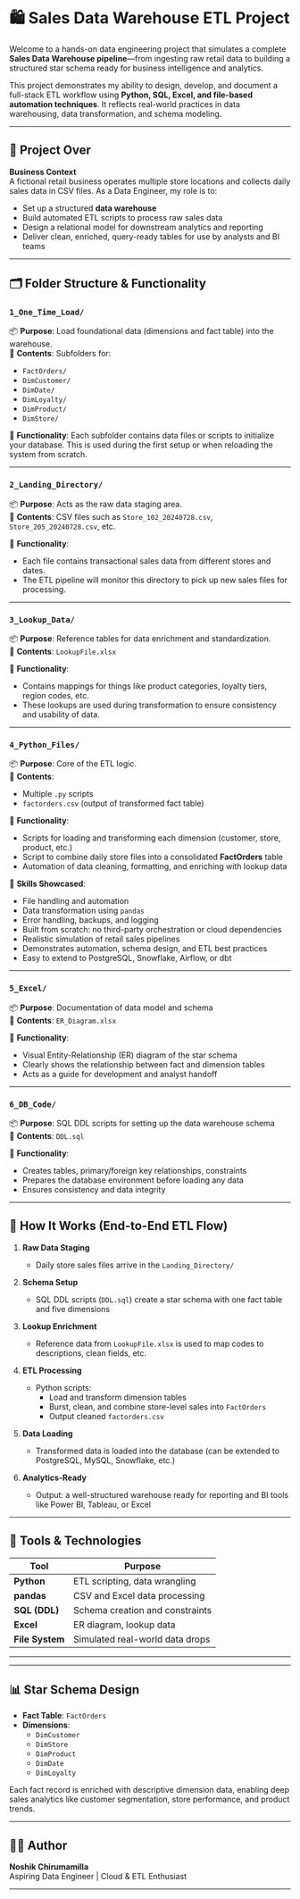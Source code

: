 # 🛍️ Sales Data Warehouse ETL Project

Welcome to a hands-on data engineering project that simulates a complete **Sales Data Warehouse pipeline**—from ingesting raw retail data to building a structured star schema ready for business intelligence and analytics.  

This project demonstrates my ability to design, develop, and document a full-stack ETL workflow using **Python, SQL, Excel, and file-based automation techniques**. It reflects real-world practices in data warehousing, data transformation, and schema modeling.

---

## 📌 Project Over

**Business Context**  
A fictional retail business operates multiple store locations and collects daily sales data in CSV files. As a Data Engineer, my role is to:

- Set up a structured **data warehouse**
- Build automated ETL scripts to process raw sales data
- Design a relational model for downstream analytics and reporting
- Deliver clean, enriched, query-ready tables for use by analysts and BI teams

---

## 🗂️ Folder Structure & Functionality

### `1_One_Time_Load/`
📦 **Purpose**: Load foundational data (dimensions and fact table) into the warehouse.  
📄 **Contents**: Subfolders for:
- `FactOrders/`
- `DimCustomer/`
- `DimDate/`
- `DimLoyalty/`
- `DimProduct/`
- `DimStore/`

🔧 **Functionality**:
Each subfolder contains data files or scripts to initialize your database. This is used during the first setup or when reloading the system from scratch.

---

### `2_Landing_Directory/`
📦 **Purpose**: Acts as the raw data staging area.  
📄 **Contents**: CSV files such as `Store_102_20240728.csv`, `Store_205_20240728.csv`, etc.

🔧 **Functionality**:
- Each file contains transactional sales data from different stores and dates.
- The ETL pipeline will monitor this directory to pick up new sales files for processing.

---

### `3_Lookup_Data/`
📦 **Purpose**: Reference tables for data enrichment and standardization.  
📄 **Contents**: `LookupFile.xlsx`

🔧 **Functionality**:
- Contains mappings for things like product categories, loyalty tiers, region codes, etc.
- These lookups are used during transformation to ensure consistency and usability of data.

---

### `4_Python_Files/`
📦 **Purpose**: Core of the ETL logic.  
📄 **Contents**:
- Multiple `.py` scripts
- `factorders.csv` (output of transformed fact table)

🔧 **Functionality**:
- Scripts for loading and transforming each dimension (customer, store, product, etc.)
- Script to combine daily store files into a consolidated **FactOrders** table
- Automation of data cleaning, formatting, and enriching with lookup data

🧠 **Skills Showcased**:
- File handling and automation
- Data transformation using `pandas`
- Error handling, backups, and logging
- Built from scratch: no third-party orchestration or cloud dependencies  
- Realistic simulation of retail sales pipelines  
- Demonstrates automation, schema design, and ETL best practices   
- Easy to extend to PostgreSQL, Snowflake, Airflow, or dbt

---

### `5_Excel/`
📦 **Purpose**: Documentation of data model and schema  
📄 **Contents**: `ER_Diagram.xlsx`

🔧 **Functionality**:
- Visual Entity-Relationship (ER) diagram of the star schema
- Clearly shows the relationship between fact and dimension tables
- Acts as a guide for development and analyst handoff

---

### `6_DB_Code/`
📦 **Purpose**: SQL DDL scripts for setting up the data warehouse schema  
📄 **Contents**: `DDL.sql`

🔧 **Functionality**:
- Creates tables, primary/foreign key relationships, constraints
- Prepares the database environment before loading any data
- Ensures consistency and data integrity

---

## 🚀 How It Works (End-to-End ETL Flow)

1. **Raw Data Staging**
   - Daily store sales files arrive in the `Landing_Directory/`

2. **Schema Setup**
   - SQL DDL scripts (`DDL.sql`) create a star schema with one fact table and five dimensions

3. **Lookup Enrichment**
   - Reference data from `LookupFile.xlsx` is used to map codes to descriptions, clean fields, etc.

4. **ETL Processing**
   - Python scripts:
     - Load and transform dimension tables
     - Burst, clean, and combine store-level sales into `FactOrders`
     - Output cleaned `factorders.csv`

5. **Data Loading**
   - Transformed data is loaded into the database (can be extended to PostgreSQL, MySQL, Snowflake, etc.)

6. **Analytics-Ready**
   - Output: a well-structured warehouse ready for reporting and BI tools like Power BI, Tableau, or Excel

---

## 🧰 Tools & Technologies

| Tool | Purpose |
|------|---------|
| **Python** | ETL scripting, data wrangling |
| **pandas** | CSV and Excel data processing |
| **SQL (DDL)** | Schema creation and constraints |
| **Excel** | ER diagram, lookup data |
| **File System** | Simulated real-world data drops |

---

---

## 📊 Star Schema Design

- **Fact Table**: `FactOrders`
- **Dimensions**:
  - `DimCustomer`
  - `DimStore`
  - `DimProduct`
  - `DimDate`
  - `DimLoyalty`

Each fact record is enriched with descriptive dimension data, enabling deep sales analytics like customer segmentation, store performance, and product trends.

---

## 👨‍💻 Author

**Noshik Chirumamilla**  
Aspiring Data Engineer | Cloud & ETL Enthusiast  

---


